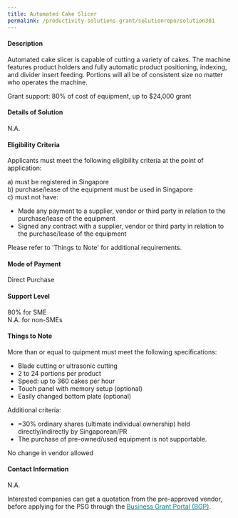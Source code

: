 ```yaml
---
title: Automated Cake Slicer
permalink: /productivity-solutions-grant/solutionrepo/solution301
---
```


#### Description

Automated cake slicer is capable of cutting a variety of cakes. The machine features product holders and fully automatic product positioning, indexing, and divider insert feeding. Portions will all be of consistent size no matter who operates the machine. 

Grant support: 80% of cost of equipment, up to $24,000 grant

#### Details of Solution

N.A.

#### Eligibility Criteria

Applicants must meet the following eligibility criteria at the point of application:

a) must be registered in Singapore <br>
b) purchase/lease of the equipment must be used in Singapore <br>
c) must not have:
- Made any payment to a supplier, vendor or third party in relation to the purchase/lease of the equipment
- Signed any contract with a supplier, vendor or third party in relation to the purchase/lease of the equipment

Please refer to 'Things to Note' for additional requirements.

#### Mode of Payment
Direct Purchase

#### Support Level
80% for SME <br>
N.A. for non-SMEs

#### Things to Note
More than or equal to quipment must meet the following specifications:
- Blade cutting or ultrasonic cutting
- 2 to 24 portions per product
- Speed: up to 360 cakes per hour
- Touch panel with memory setup (optional)
- Easily changed bottom plate (optional)

Additional criteria:
- =30% ordinary shares (ultimate individual ownership) held directly/indirectly by Singaporean/PR
- The purchase of pre-owned/used equipment is not supportable.

No change in vendor allowed

#### Contact Information
N.A.

Interested companies can get a quotation from the pre-approved vendor, before applying for the PSG through the <a target='_blank' style='color:#037e8a' href='https://www.businessgrants.gov.sg/'>Business Grant Portal (BGP)</a>.
